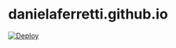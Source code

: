 # danielaferretti.github.io

[![Deploy](https://github.com/daniferretti/danielaferretti.github.io/actions/workflows/main.yml/badge.svg)](https://github.com/daniferretti/danielaferretti.github.io/actions/workflows/main.yml)
